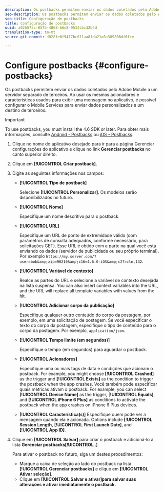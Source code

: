 ```yaml
---
description: Os postbacks permitem enviar os dados coletados pelo Adobe Mobile a um servidor separado de terceiros. Ao usar os mesmos acionadores e características usados para exibir uma mensagem no aplicativo, é possível configurar o Mobile Services para enviar dados personalizados a um destino de terceiros.
seo-description: Os postbacks permitem enviar os dados coletados pelo Adobe Mobile a um servidor separado de terceiros. Ao usar os mesmos acionadores e características usados para exibir uma mensagem no aplicativo, é possível configurar o Mobile Services para enviar dados personalizados a um destino de terceiros.
seo-title: Configuração de postbacks
title: Configuração de postbacks
uuid: a026575c-057b-4868-b6c8-9514cbc32b4d
translation-type: tm+mt
source-git-commit: d028fe0f9477bc011aa8fda21a0a389808df0fce

---
```



# Configure postbacks {#configure-postbacks}

Os postbacks permitem enviar os dados coletados pelo Adobe Mobile a um servidor separado de terceiros. Ao usar os mesmos acionadores e características usados para exibir uma mensagem no aplicativo, é possível configurar o Mobile Services para enviar dados personalizados a um destino de terceiros.

>[!IMPORTANT]
>
>To use postbacks, you must install the 4.6 SDK or later. Para obter mais informações, consulte [Android - Postbacks](/help/android/analytics-main/postbacks/postbacks.md) ou [iOS - Postbacks](/help/ios/analytics-main/postback/postback.md).

1. Clique no nome do aplicativo desejado para ir para a página Gerenciar configurações do aplicativo e clique no link **Gerenciar postbacks** no canto superior direito.
1. Clique em **[!UICONTROL Criar postback]**.
1. Digite as seguintes informações nos campos:

   * **[!UICONTROL Tipo de postback]**

      Selecione **[!UICONTROL Personalizar]**. Os modelos serão disponibilizados no futuro.

   * **[!UICONTROL Nome]**

      Especifique um nome descritivo para o postback.

   * **[!UICONTROL URL]**

      Especifique um URL de ponto de extremidade válido (com parâmetros de consulta adequados, conforme necessário, para solicitações GET). Esse URL é obtido com a parte na qual você está enviando os dados (servidor de publicidade ou seu próprio terminal). Por exemplo `https://my.server.com/?user=bob&amp;zip=90210&amp;c16=4.6.0-iOS&amp;c27=cln,132`.

   * **[!UICONTROL Variável de contexto]**

      Realce as partes do URL e selecione a variável de contexto desejada na lista suspensa. You can also insert context variables into the URL, and the URL will replace all template variables with values from the hit.

   * **[!UICONTROL Adicionar corpo da publicação]**

      Especifique qualquer outro conteúdo do corpo da postagem, por exemplo, em uma solicitação de postagem. Se você especificar o texto do corpo da postagem, especifique o tipo de conteúdo para o corpo da postagem. Por exemplo, `application/json`.

   * **[!UICONTROL Tempo limite (em segundos)]**

      Especifique o tempo (em segundos) para aguardar o postback.

   * **[!UICONTROL Acionadores]**

      Especifique uma ou mais tags de data e condições que acionam o postback. For example, you might choose **[!UICONTROL Crashed]** as the trigger and **[!UICONTROL Exists]** as the condition to trigger the postback when the app crashes. Você também pode especificar quais métricas ativam o postback. For example, you can select **[!UICONTROL Device Name]** as the trigger, **[!UICONTROL Equals]**, and **[!UICONTROL iPhone 6 Plus]** as conditions to activate the postback when the app crashes on iPhone 6 Plus devices.

   * **[!UICONTROL Característica(s)]**
   Especifique quem pode ver a mensagem quando ela é acionada. Options include **[!UICONTROL Session Length**, **[!UICONTROL First Launch Date]**, and **[!UICONTROL App ID]**.

1. Clique em **[!UICONTROL Salvar]** para criar o postback e adicioná-lo à lista **Gerenciar postbacks[!UICONTROL .]**

   Para ativar o postback no futuro, siga um destes procedimentos:

   * Marque a caixa de seleção ao lado do postback na lista **[!UICONTROL Gerenciar postbacks]** e clique em **[!UICONTROL Ativar seleção]**.
   * Clique em **[!UICONTROL Salvar e ativar]para salvar suas alterações e ativar imediatamente o postback.**
